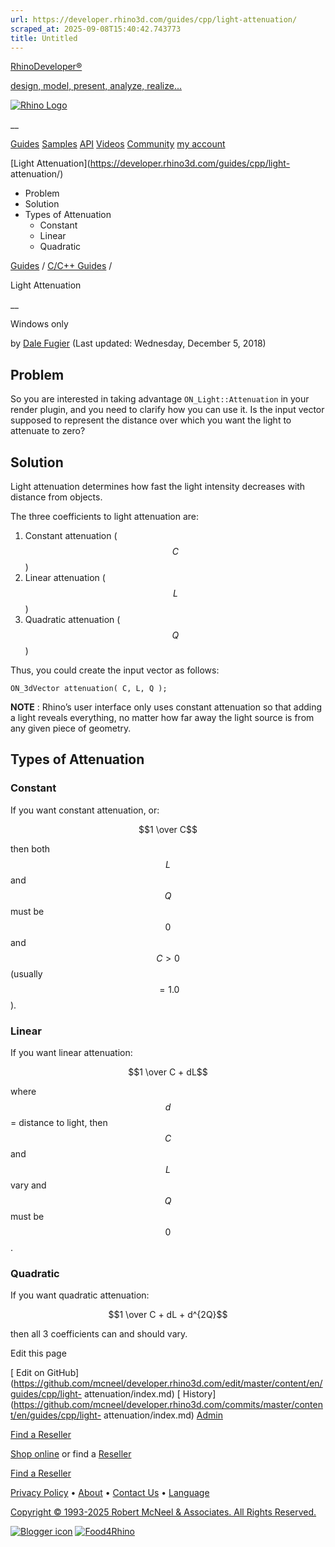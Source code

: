 ```yaml
---
url: https://developer.rhino3d.com/guides/cpp/light-attenuation/
scraped_at: 2025-09-08T15:40:42.743773
title: Untitled
---
```


[RhinoDeveloper®](/)

[design, model, present, analyze, realize...](/)

[![Rhino Logo](https://developer.rhino3d.com/images/rhinodevlogo.png)](/)

__

[Guides](https://developer.rhino3d.com/guides)
[Samples](https://developer.rhino3d.com/samples)
[API](https://developer.rhino3d.com/api)
[Videos](https://developer.rhino3d.com/videos)
[Community](https://discourse.mcneel.com/c/rhino-developer) [my account
](https://www.rhino3d.com/my-account/ "Manage your account, licenses, and
teams")

[Light Attenuation](https://developer.rhino3d.com/guides/cpp/light-
attenuation/)

  * Problem
  * Solution
  * Types of Attenuation
    * Constant
    * Linear
    * Quadratic

[Guides](https://developer.rhino3d.com/en/guides/) / [C/C++
Guides](https://developer.rhino3d.com/en/guides/cpp/) /

Light Attenuation

__

Windows only

by [Dale Fugier](https://discourse.mcneel.com/u/dale/) (Last updated:
Wednesday, December 5, 2018)

## Problem

So you are interested in taking advantage `ON_Light::Attenuation` in your
render plugin, and you need to clarify how you can use it. Is the input vector
supposed to represent the distance over which you want the light to attenuate
to zero?

## Solution

Light attenuation determines how fast the light intensity decreases with
distance from objects.

The three coefficients to light attenuation are:

  1. Constant attenuation ( $$C$$)
  2. Linear attenuation ( $$L$$)
  3. Quadratic attenuation ( $$Q$$)

Thus, you could create the input vector as follows:

    
    
    ON_3dVector attenuation( C, L, Q );
    

**NOTE** : Rhino’s user interface only uses constant attenuation so that
adding a light reveals everything, no matter how far away the light source is
from any given piece of geometry.

## Types of Attenuation

### Constant

If you want constant attenuation, or:

$$1 \over C$$

then both $$L$$ and $$Q$$ must be $$0$$ and $$C > 0$$ (usually $$= 1.0$$).

### Linear

If you want linear attenuation:

$$1 \over C + dL$$

where $$d$$ = distance to light, then $$C$$ and $$L$$ vary and $$Q$$ must be
$$0$$.

### Quadratic

If you want quadratic attenuation:

$$1 \over C + dL + d^{2Q}$$

then all 3 coefficients can and should vary.

Edit this page

[ Edit on
GitHub](https://github.com/mcneel/developer.rhino3d.com/edit/master/content/en/guides/cpp/light-
attenuation/index.md) [
History](https://github.com/mcneel/developer.rhino3d.com/commits/master/content/en/guides/cpp/light-
attenuation/index.md) [ Admin](https://developer.rhino3d.com/admin)

[Find a Reseller](https://www.rhino3d.com/sales)

[Shop online](https://www.rhino3d.com/store) or find a
[Reseller](https://www.rhino3d.com/sales)

[Find a Reseller](https://www.rhino3d.com/sales)

[Privacy Policy](https://www.rhino3d.com/privacy) •
[About](https://www.rhino3d.com/mcneel/about) • [Contact
Us](https://www.rhino3d.com/mcneel/contact) • [
Language](https://www.rhino3d.com/language "Change to a different region or
language")

[Copyright © 1993-2025 Robert McNeel & Associates. All Rights
Reserved.](https://www.rhino3d.com/mcneel/about)

[](https://www.facebook.com/McNeelRhinoceros/)
[](https://twitter.com/bobmcneel) [](https://www.linkedin.com/groups/75313/)
[](https://www.youtube.com/user/RhinoGuide/videos) [](https://vimeo.com/rhino)
[![Blogger
icon](https://developer.rhino3d.com/images/blogger.svg)](http://blog.rhino3d.com/)
[![Food4Rhino](https://developer.rhino3d.com/images/f4r_icon_01.svg)](https://www.food4rhino.com)

